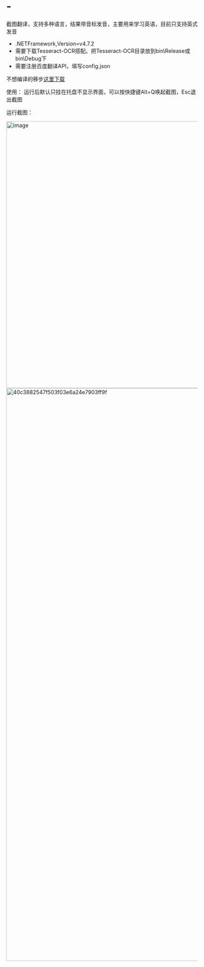 # -
截图翻译，支持多种语言，结果带音标发音，主要用来学习英语，目前只支持英式发音

- .NETFramework,Version=v4.7.2
- 需要下载Tesseract-OCR搭配。把Tesseract-OCR目录放到bin\Release或bin\Debug下
- 需要注册百度翻译API，填写config.json

不想编译的移步[这里下载](https://github.com/novysodope/fupoTranslate/releases/tag/1)

使用：
运行后默认只挂在托盘不显示界面，可以按快捷键Alt+Q唤起截图，Esc退出截图

运行截图：

<img width="1253" height="703" alt="image" src="https://github.com/user-attachments/assets/e3c48585-7fce-40f9-a35f-323449427a30" />



<img width="2199" height="1509" alt="40c3882547f503f03e6a24e7903ff9f" src="https://github.com/user-attachments/assets/7c28c06b-70c4-4d05-a53e-d162e4d76831" />
